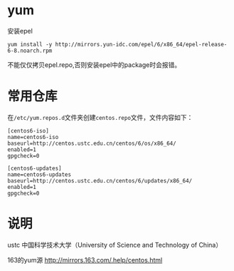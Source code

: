 # yum
安装epel
```shell
yum install -y http://mirrors.yun-idc.com/epel/6/x86_64/epel-release-6-8.noarch.rpm
```
不能仅仅拷贝epel.repo,否则安装epel中的package时会报错。

# 常用仓库
在`/etc/yum.repos.d`文件夹创建`centos.repo`文件，文件内容如下：

```
[centos6-iso]
name=centos6-iso
baseurl=http://centos.ustc.edu.cn/centos/6/os/x86_64/
enabled=1
gpgcheck=0

[centos6-updates]
name=centos6-updates
baseurl=http://centos.ustc.edu.cn/centos/6/updates/x86_64/
enabled=1
gpgcheck=0
```

# 说明

ustc 中国科学技术大学（University of Science and Technology of China）

163的yum源 http://mirrors.163.com/.help/centos.html
